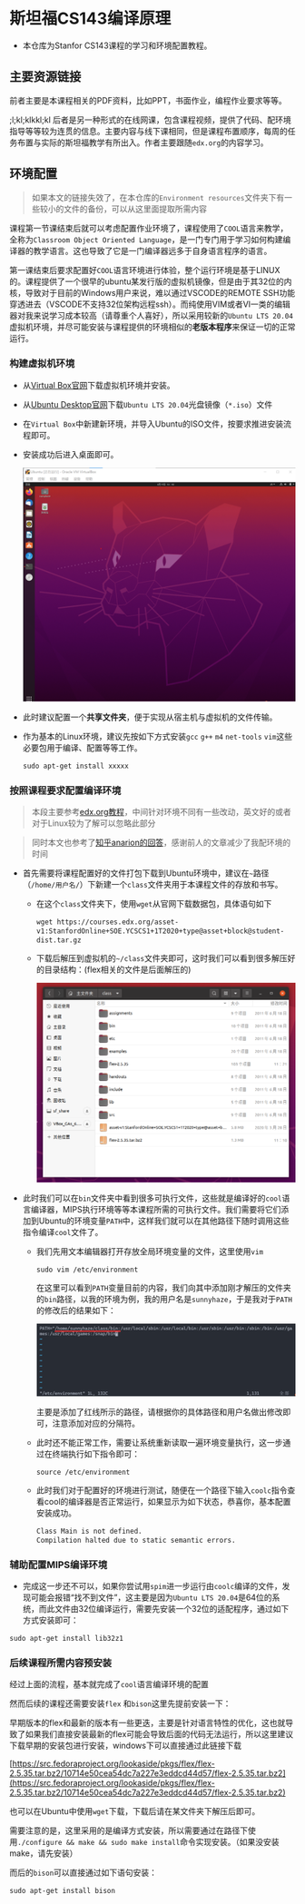# 斯坦福CS143编译原理
+ 本仓库为Stanfor CS143课程的学习和环境配置教程。

## 主要资源链接


前者主要是本课程相关的PDF资料，比如PPT，书面作业，编程作业要求等等。


;l;kl;klkkl;kl
后者是另一种形式的在线网课，包含课程视频，提供了代码、配环境指导等等较为连贯的信息。主要内容与线下课相同，但是课程布置顺序，每周的任务布置与实际的斯坦福教学有所出入。作者主要跟随`edx.org`的内容学习。

## 环境配置
> 如果本文的链接失效了，在本仓库的`Environment resources`文件夹下有一些较小的文件的备份，可以从这里面提取所需内容

课程第一节课结束后就可以考虑配置作业环境了，课程使用了`COOL`语言来教学，全称为`Classroom Object Oriented Language`，是一门专门用于学习如何构建编译器的教学语言。这也导致了它是一门编译器远多于自身语言程序的语言。

第一课结束后要求配置好`COOL`语言环境进行体验，整个运行环境是基于LINUX的。课程提供了一个很早的ubuntu某发行版的虚拟机镜像，但是由于其32位的内核，导致对于目前的Windows用户来说，难以通过VSCODE的REMOTE SSH功能穿透进去（VSCODE不支持32位架构远程ssh）。而纯使用VIM或者VI一类的编辑器对我来说学习成本较高（请尊重个人喜好），所以采用较新的`Ubuntu LTS 20.04`虚拟机环境，并尽可能安装与课程提供的环境相似的**老版本程序**来保证一切的正常运行。

### 构建虚拟机环境
- 从[Virtual Box官网](https://www.virtualbox.org/)下载虚拟机环境并安装。
- 从[Ubuntu Desktop官网](https://ubuntu.com/download/desktop)下载`Ubuntu LTS 20.04`光盘镜像（`*.iso`）文件
- 在`Virtual Box`中新建新环境，并导入Ubuntu的ISO文件，按要求推进安装流程即可。
- 安装成功后进入桌面即可。

    ![](images/ubuntu.png)

- 此时建议配置一个**共享文件夹**，便于实现从宿主机与虚拟机的文件传输。
- 作为基本的Linux环境，建议先按如下方式安装`gcc` `g++` `m4` `net-tools` `vim`这些必要包用于编译、配置等等工作。
  ```
  sudo apt-get install xxxxx
  ```
### 按照课程要求配置编译环境

> 本段主要参考[edx.org教程](https://courses.edx.org/courses/course-v1:StanfordOnline+SOE.YCSCS1+2T2020/6b750292e90d4950b895f621a5671b49/)，中间针对环境不同有一些改动，英文好的或者对于Linux较为了解可以忽略此部分

> 同时本文也参考了[知乎anarion的回答](https://zhuanlan.zhihu.com/p/226190284?utm_source=wechat_session)，感谢前人的文章减少了我配环境的时间
- 首先需要将课程配置好的文件打包下载到Ubuntu环境中，建议在`~`路径（`/home/用户名/`）下新建一个`class`文件夹用于本课程文件的存放和书写。
  - 在这个`class`文件夹下，使用`wget`从官网下载数据包，具体语句如下
    ```
    wget https://courses.edx.org/asset-v1:StanfordOnline+SOE.YCSCS1+1T2020+type@asset+block@student-dist.tar.gz
    ```
  - 下载后解压到虚拟机的`~/class`文件夹即可，这时我们可以看到很多解压好的目录结构：(flex相关的文件是后面解压的)
  
    ![](images/解压后.png)

- 此时我们可以在`bin`文件夹中看到很多可执行文件，这些就是编译好的`cool`语言编译器，MIPS执行环境等等本课程所需的可执行文件。我们需要将它们添加到Ubuntu的环境变量`PATH`中，这样我们就可以在其他路径下随时调用这些指令编译`cool`文件了。
  - 我们先用文本编辑器打开存放全局环境变量的文件，这里使用`vim`
    ```
    sudo vim /etc/environment
    ``` 
    在这里可以看到`PATH`变量目前的内容，我们向其中添加刚才解压的文件夹的`bin`路径，以我的环境为例，我的用户名是`sunnyhaze`，于是我对于`PATH`的修改后的结果如下：
    
    ![](images/path修改.png)
    
    主要是添加了红线所示的路径，请根据你的具体路径和用户名做出修改即可，注意添加对应的分隔符。

  - 此时还不能正常工作，需要让系统重新读取一遍环境变量执行，这一步通过在终端执行如下指令即可：
      ```
      source /etc/environment
      ```
  - 此时我们对于配置好的环境进行测试，随便在一个路径下输入`coolc`指令查看cool的编译器是否正常运行，如果显示为如下状态，恭喜你，基本配置安装成功。
    ```
    Class Main is not defined.
    Compilation halted due to static semantic errors.
    ```
### 辅助配置MIPS编译环境
- 完成这一步还不可以，如果你尝试用`spim`进一步运行由`coolc`编译的文件，发现可能会报错“找不到文件”，这主要是因为`Ubuntu LTS 20.04`是64位的系统，而此文件由32位编译运行，需要先安装一个32位的适配程序，通过如下方式安装即可：
```
sudo apt-get install lib32z1
```
### 后续课程所需内容预安装
经过上面的流程，基本就完成了`cool`语言编译环境的配置

然而后续的课程还需要安装`flex` 和`bison`这里先提前安装一下：

早期版本的flex和最新的版本有一些更迭，主要是针对语言特性的优化，这也就导致了如果我们直接安装最新的flex可能会导致后面的代码无法运行，所以这里建议下载早期的安装包进行安装，windows下可以直接通过此链接下载

[https://src.fedoraproject.org/lookaside/pkgs/flex/flex-2.5.35.tar.bz2/10714e50cea54dc7a227e3eddcd44d57/flex-2.5.35.tar.bz2](https://src.fedoraproject.org/lookaside/pkgs/flex/flex-2.5.35.tar.bz2/10714e50cea54dc7a227e3eddcd44d57/flex-2.5.35.tar.bz2)

也可以在Ubuntu中使用`wget`下载，下载后请在某文件夹下解压后即可。

需要注意的是，这里采用的是编译方式安装，所以需要通过在路径下使用`./configure && make && sudo make install`命令实现安装。（如果没安装make，请先安装）


而后的`bison`可以直接通过如下语句安装：
```
sudo apt-get install bison
```